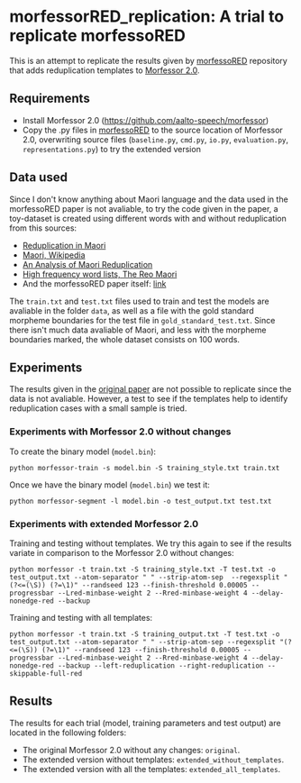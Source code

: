 # morfessorRED_replication: A trial to replicate morfessoRED 
This is an attempt to replicate the results given by [morfessoRED](https://github.com/sjtodd/morfessoRED) repository that adds reduplication templates to [Morfessor 2.0](https://github.com/aalto-speech/morfessor).

## Requirements
* Install Morfessor 2.0 (https://github.com/aalto-speech/morfessor)
* Copy the .py files in [morfessoRED](https://github.com/sjtodd/morfessoRED) to the source location of Morfessor 2.0, overwriting source files (`baseline.py`, `cmd.py`, `io.py`, `evaluation.py`, `representations.py`) to try the extended version


## Data used
Since I don't know anything about Maori language and the data used in the morfessoRED paper is not avaliable, to try the code given in the paper, a toy-dataset is created using different words with and without reduplication from this sources:
* [Reduplication in Maori](https://lisatravis2012.wordpress.com/2017/10/19/reduplication-in-maori/#:~:text=Maori%20also%20uses%20reduplication%20as,will%20further%20extend%20the%20meaning.)
* [Maori, Wikipedia](https://mi.wikipedia.org/wiki/M%C4%81ori)
* [An Analysis of Maori Reduplication](http://roa.rutgers.edu/files/133-0496/133-0496-0-1.PDF)
* [High frequency word lists, The Reo Maori](https://tereomaori.tki.org.nz/Teacher-tools/Te-Whakaipurangi-Rauemi/High-frequency-word-lists#:~:text=Two%20common%20prefixes%20in%20M%C4%81ori,suffix%20and%20the%20nominal%20suffix.&text=Prefixes%20and%20suffixes%20add%20elements%20of%20meaning%20to%20a%20word.)
* And the morfessoRED paper itself: [link](https://aclanthology.org/2022.sigmorphon-1.2/)

The `train.txt` and `test.txt` files used to train and test the models are avaliable in the folder `data`, as well as a file with the gold standard morpheme boundaries for the test file in `gold_standard_test.txt`. Since there isn't much data avaliable of Maori, and less with the morpheme boundaries marked, the whole dataset consists on 100 words.

## Experiments
The results given in the [original paper](https://aclanthology.org/2022.sigmorphon-1.2/) are not possible to replicate since the data is not avaliable. However, a test to see if the templates help to identify reduplication cases with a small sample is tried. 

### Experiments with Morfessor 2.0 without changes
To create the binary model (`model.bin`):

```
python morfessor-train -s model.bin -S training_style.txt train.txt
```

Once we have the binary model (`model.bin`) we test it:

```
python morfessor-segment -l model.bin -o test_output.txt test.txt
```
### Experiments with extended Morfessor 2.0 

Training and testing without templates. We try this again to see if the results variate in comparison to the Morfessor 2.0 without changes:

```
python morfessor -t train.txt -S training_style.txt -T test.txt -o test_output.txt --atom-separator " " --strip-atom-sep  --regexsplit "(?<=(\S)) (?=\1)" --randseed 123 --finish-threshold 0.00005 --progressbar --Lred-minbase-weight 2 --Rred-minbase-weight 4 --delay-nonedge-red --backup
```


Training and testing with all templates:
```
python morfessor -t train.txt -S training_output.txt -T test.txt -o test_output.txt --atom-separator " " --strip-atom-sep --regexsplit "(?<=(\S)) (?=\1)" --randseed 123 --finish-threshold 0.00005 --progressbar --Lred-minbase-weight 2 --Rred-minbase-weight 4 --delay-nonedge-red --backup --left-reduplication --right-reduplication --skippable-full-red
```
## Results
The results for each trial (model, training parameters and test output) are located in the following folders:
* The original Morfessor 2.0 without any changes: `original`.
* The extended version without templates: `extended_without_templates`.
* The extended version with all the templates: `extended_all_templates`.

